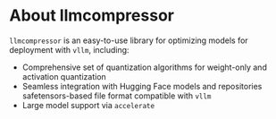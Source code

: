 # About llmcompressor

`llmcompressor` is an easy-to-use library for optimizing models for deployment with `vllm`, including:

* Comprehensive set of quantization algorithms for weight-only and activation quantization
* Seamless integration with Hugging Face models and repositories safetensors-based file format compatible with `vllm`
* Large model support via `accelerate`